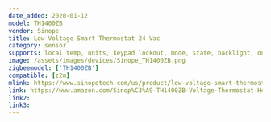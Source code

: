 ```yaml
---
date_added: 2020-01-12
model: TH1400ZB
vendor: Sinope
title: Low Voltage Smart Thermostat 24 Vac
category: sensor
supports: local temp, units, keypad lockout, mode, state, backlight, outdoor temp, time
image: /assets/images/devices/Sinope_TH1400ZB.png
zigbeemodel: ['TH1400ZB']
compatible: [z2m]
mlink: https://www.sinopetech.com/us/product/low-voltage-smart-thermostat-24-vac-zigbee/
link: https://www.amazon.com/Sinop%C3%A9-TH1400ZB-Voltage-Thermostat-Heating/dp/B07TVF88JB
link2: 
link3: 
---
```

